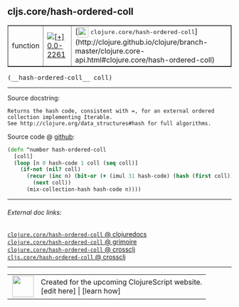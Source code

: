 ## cljs.core/hash-ordered-coll



 <table border="1">
<tr>
<td>function</td>
<td><a href="https://github.com/cljsinfo/cljs-api-docs/tree/0.0-2261"><img valign="middle" alt="[+] 0.0-2261" title="Added in 0.0-2261" src="https://img.shields.io/badge/+-0.0--2261-lightgrey.svg"></a> </td>
<td>
[<img height="24px" valign="middle" src="http://i.imgur.com/1GjPKvB.png"> <samp>clojure.core/hash-ordered-coll</samp>](http://clojure.github.io/clojure/branch-master/clojure.core-api.html#clojure.core/hash-ordered-coll)
</td>
</tr>
</table>


 <samp>
(__hash-ordered-coll__ coll)<br>
</samp>

---





Source docstring:

```
Returns the hash code, consistent with =, for an external ordered
collection implementing Iterable.
See http://clojure.org/data_structures#hash for full algorithms.
```


Source code @ [github](https://github.com/clojure/clojurescript/blob/r2261/src/cljs/cljs/core.cljs#L684-L693):

```clj
(defn ^number hash-ordered-coll
  [coll]
  (loop [n 0 hash-code 1 coll (seq coll)]
    (if-not (nil? coll)
      (recur (inc n) (bit-or (+ (imul 31 hash-code) (hash (first coll))) 0)
        (next coll))
      (mix-collection-hash hash-code n))))
```

<!--
Repo - tag - source tree - lines:

 <pre>
clojurescript @ r2261
└── src
    └── cljs
        └── cljs
            └── <ins>[core.cljs:684-693](https://github.com/clojure/clojurescript/blob/r2261/src/cljs/cljs/core.cljs#L684-L693)</ins>
</pre>

-->

---



###### External doc links:

[`clojure.core/hash-ordered-coll` @ clojuredocs](http://clojuredocs.org/clojure.core/hash-ordered-coll)<br>
[`clojure.core/hash-ordered-coll` @ grimoire](http://conj.io/store/v1/org.clojure/clojure/1.7.0-beta3/clj/clojure.core/hash-ordered-coll/)<br>
[`clojure.core/hash-ordered-coll` @ crossclj](http://crossclj.info/fun/clojure.core/hash-ordered-coll.html)<br>
[`cljs.core/hash-ordered-coll` @ crossclj](http://crossclj.info/fun/cljs.core.cljs/hash-ordered-coll.html)<br>

---

 <table>
<tr><td>
<img valign="middle" align="right" width="48px" src="http://i.imgur.com/Hi20huC.png">
</td><td>
Created for the upcoming ClojureScript website.<br>
[edit here] | [learn how]
</td></tr></table>

[edit here]:https://github.com/cljsinfo/cljs-api-docs/blob/master/cljsdoc/cljs.core/hash-ordered-coll.cljsdoc
[learn how]:https://github.com/cljsinfo/cljs-api-docs/wiki/cljsdoc-files

<!--

This information was too distracting to show to readers, but I'll leave it
commented here since it is helpful to:

- pretty-print the data used to generate this document
- and show how to retrieve that data



The API data for this symbol:

```clj
{:return-type number,
 :ns "cljs.core",
 :name "hash-ordered-coll",
 :signature ["[coll]"],
 :history [["+" "0.0-2261"]],
 :type "function",
 :full-name-encode "cljs.core/hash-ordered-coll",
 :source {:code "(defn ^number hash-ordered-coll\n  [coll]\n  (loop [n 0 hash-code 1 coll (seq coll)]\n    (if-not (nil? coll)\n      (recur (inc n) (bit-or (+ (imul 31 hash-code) (hash (first coll))) 0)\n        (next coll))\n      (mix-collection-hash hash-code n))))",
          :title "Source code",
          :repo "clojurescript",
          :tag "r2261",
          :filename "src/cljs/cljs/core.cljs",
          :lines [684 693]},
 :full-name "cljs.core/hash-ordered-coll",
 :clj-symbol "clojure.core/hash-ordered-coll",
 :docstring "Returns the hash code, consistent with =, for an external ordered\ncollection implementing Iterable.\nSee http://clojure.org/data_structures#hash for full algorithms."}

```

Retrieve the API data for this symbol:

```clj
;; from Clojure REPL
(require '[clojure.edn :as edn])
(-> (slurp "https://raw.githubusercontent.com/cljsinfo/cljs-api-docs/catalog/cljs-api.edn")
    (edn/read-string)
    (get-in [:symbols "cljs.core/hash-ordered-coll"]))
```

-->
